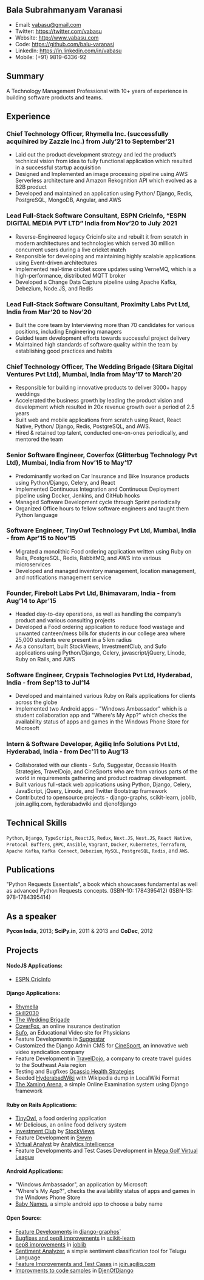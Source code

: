 Bala Subrahmanyam Varanasi
--------------------------
* Email: vabasu@gmail.com
* Twitter: https://twitter.com/vabasu
* Website: http://www.vabasu.com
* Code: https://github.com/balu-varanasi
* LinkedIn: https://in.linkedin.com/in/vabasu
* Mobile: (+91) 9819-6336-92

Summary
-------
A Technology Management Professional with 10+ years of experience in building software products and teams. 

Experience
----------
### Chief Technology Officer, Rhymella Inc. (successfully acquihired by Zazzle Inc.) from July’21 to September’21

- Laid out the product development strategy and led the product’s technical vision from idea to fully functional application which resulted in a successful startup acquisition
- Designed and Implemented an image processing pipeline using AWS Serverless architecture and Amazon Rekognition API which evolved as a B2B product
- Developed and maintained an application  using Python/ Django, Redis, PostgreSQL, MongoDB, Angular, and AWS


### Lead Full-Stack Software Consultant, ESPN CricInfo, “ESPN DIGITAL MEDIA PVT LTD” India from Nov’20 to July 2021

- Reverse-Engineered legacy Cricinfo site and rebuilt it from scratch in modern architectures and technologies which served 30 million concurrent users during a live cricket match
- Responsible for developing and maintaining highly scalable applications using Event-driven architectures
- Implemented real-time cricket score updates using VerneMQ, which is a high-performance, distributed MQTT broker
- Developed a Change Data Capture pipeline using Apache Kafka, Debezium, Node.JS, and Redis


### Lead Full-Stack Software Consultant, Proximity Labs Pvt Ltd, India from Mar’20 to Nov’20

- Built the core team by Interviewing more than 70 candidates for various positions, including Engineering managers
- Guided team development efforts towards successful project delivery
- Maintained high standards of software quality within the team by establishing good practices and habits


### Chief Technology Officer, The Wedding Brigade (Sitara Digital Ventures Pvt Ltd), Mumbai, India from May’17 to March’20

- Responsible for building innovative products to deliver 3000+ happy weddings
- Accelerated the business growth by leading the product vision and development which resulted in 20x revenue growth over a period of 2.5 years
- Built web and mobile applications from scratch using React, React Native, Python/ Django, Redis, PostgreSQL, and AWS.
- Hired & retained top talent, conducted one-on-ones periodically, and mentored the team


### Senior Software Engineer, Coverfox (Glitterbug Technology Pvt Ltd), Mumbai, India from Nov’15 to May’17

- Predominantly worked on Car Insurance and Bike Insurance products using Python/Django, Celery, and React
- Implemented Continuous Integration and Continuous Deployment pipeline using Docker, Jenkins, and GitHub hooks
- Managed Software Development cycle through Sprint periodically
- Organized Office hours to fellow software engineers and taught them Python language


### Software Engineer, TinyOwl Technology Pvt Ltd, Mumbai, India - from Apr’15 to Nov’15

- Migrated a monolithic Food ordering application written using Ruby on Rails, PostgreSQL, Redis, RabbitMQ, and AWS into various microservices
- Developed and managed inventory management, location management, and notifications management service


### Founder, Firebolt Labs Pvt Ltd, Bhimavaram, India - from Aug’14 to Apr’15

- Headed day-to-day operations, as well as handling the company’s product and various consulting projects
- Developed a Food ordering application to reduce food wastage and unwanted canteen/mess bills for students in our college area where 25,000 students were present in a 5 km radius
- As a consultant, built StockViews, InvestmentClub, and Sufo applications using Python/Django, Celery, javascript/jQuery, Linode, Ruby on Rails, and AWS

### Software Engineer, Crypsis Technologies Pvt Ltd, Hyderabad, India - from Sep’13 to Jul’14

- Developed and maintained various Ruby on Rails applications for clients across the globe
- Implemented two Android apps - "Windows Ambassador" which is a student collaboration app and "Where's My App?" which checks the availability status of apps and games in the Windows Phone Store for Microsoft


### Intern & Software Developer, Agiliq Info Solutions Pvt Ltd, Hyderabad, India - from Dec’11 to Aug’13

- Collaborated with our clients - Sufo, Suggestar, Occassio Health Strategies, TravelDojo, and CineSports who are from various parts of the world in requirements gathering and product roadmap development.
- Built various full-stack web applications using Python, Django, Celery, JavaScript, jQuery, Linode, and Twitter Bootstrap framework
- Contributed to opensource projects - django-graphs, scikit-learn, joblib, join.agiliq.com, hyderabadwiki and djenofdjango


Technical Skills
----------------
`Python`, `Django`, `TypeScript`, `ReactJS`, `Redux`, `Next.JS`, `Nest.JS`, `React Native`, `Protocol Buffers`, `gRPC`, `Ansible`, `Vagrant`, `Docker`, `Kubernetes`, `Terraform`, `Apache Kafka`, `Kafka Connect`, `Debezium`, `MySQL`, `PostgreSQL`, `Redis`, and `AWS`.

Publications
------------
"Python Requests Essentials", a book which showcases fundamental as well as advanced Python Requests concepts. (ISBN-10: 1784395412) (ISBN-13: 978-1784395414)

As a speaker
------------
**Pycon India**, 2013; **SciPy.in**, 2011 & 2013 and **CoDec**, 2012

Projects
--------

#### NodeJS Applications:

- [ESPN CricInfo](https://www.espncricinfo.com/)

#### Django Applications:

- [Rhymella](https://dev.rhymella.com/)
- [Skill2030](https://www.skill2030.com/)
- [The Wedding Brigade](https://www.theweddingbrigade.com/)
- [CoverFox](https://www.coverfox.com/), an online insurance destination
- [Sufo](https://sufo.org), an Educational Video site for Physicians
- Feature Developments in [Suggestar](http://www.suggestar.com/)
- Customized the Django Admin CMS for [CineSport](http://www.cinesport.com/), an innovative web video syndication company
- Feature Development in [TravelDojo](http://www.traveldojo.com/), a company to create travel guides to the Southeast Asia region
- Testing and Bugfixes [Ocassio Health Strategies](https://www.occasiohealth.org/)
- Seeded [HyderabadWiki](http://hyderabadwiki.com/) with Wikipedia dump in LocalWiki Format
- [The Xaming Arena](https://github.com/Balu-Varanasi/The_Xaming_Arena), a simple Online Examination system using Django framework

#### Ruby on Rails Applications:

- [TinyOwl](http://tinyowl.com), a food ordering application
- Mr Delicious, an online food delivery system
- [Investment Club](http://investmentclub.stockviews.com/) by [StockViews](http://www.stockviews.com/)
- Feature Development in [Swym](http://swym.it/)
- [Virtual Analyst](http://myvirtualanalyst.com/) by [Analytics Intelligence](http://analyticsintelligence.com/)
- Feature Developments and Test Cases Development in [Mega Golf Virtual League](http://dev.megagolfvirtualleague.com/)

#### Android Applications:

- "Windows Ambassador", an application by Microsoft
- "Where's My App?", checks the availability status of apps and games in the Windows Phone Store
- [Baby Names](https://github.com/Balu-Varanasi/BabyNamesApp), a simple android app to choose a baby name

#### Open Source:

- [Feature Developments](https://github.com/agiliq/django-graphos/commits?author=Balu-Varanasi) in [django-graphos](https://github.com/agiliq/django-graphos)`
- [Bugfixes and pep8 improvements](https://github.com/scikit-learn/scikit-learn/commits?author=Balu-Varanasi) in [scikit-learn](http://scikit-learn.org/)
- [pep8 improvements](https://github.com/joblib/joblib/commits?author=Balu-Varanasi) in [joblib](http://packages.python.org/joblib/)
- [Sentiment Analyzer](https://github.com/Balu-Varanasi/sentiment-analyzer), a simple sentiment classification tool for Telugu Language
- [Feature Improvements and Test Cases](https://github.com/agiliq/join.agiliq.com/commits?author=Balu-Varanasi) in [join.agiliq.com](https://github.com/agiliq/join.agiliq.com/)
- [Improvments to code samples](https://github.com/agiliq/djenofdjango/commits?author=Balu-Varanasi) in [DjenOfDjango](http://agiliq.com/books/djenofdjango)

